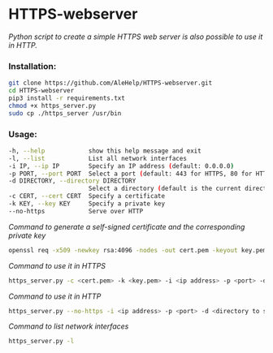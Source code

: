 # HTTPS-webserver
_Python script to create a simple HTTPS web server is also possible to use it in HTTP._

### Installation:
```bash
git clone https://github.com/AleHelp/HTTPS-webserver.git
cd HTTPS-webserver
pip3 install -r requirements.txt
chmod +x https_server.py
sudo cp ./https_server /usr/bin
```
### Usage:
```bash
-h, --help            show this help message and exit
-l, --list            List all network interfaces
-i IP, --ip IP        Specify an IP address (default: 0.0.0.0)
-p PORT, --port PORT  Select a port (default: 443 for HTTPS, 80 for HTTP)
-d DIRECTORY, --directory DIRECTORY
                      Select a directory (default is the current directory where you start it)
-c CERT, --cert CERT  Specify a certificate
-k KEY, --key KEY     Specify a private key
--no-https            Serve over HTTP
```
_Command to generate a self-signed certificate and the corresponding private key_
```bash
openssl req -x509 -newkey rsa:4096 -nodes -out cert.pem -keyout key.pem -days 365
```
_Command to use it in HTTPS_
```bash
https_server.py -c <cert.pem> -k <key.pem> -i <ip address> -p <port> -d <directory to serve> #parameters -i, -p, and -d are not mandatory; default values can be used.
```
_Command to use it in HTTP_
```bash
https_server.py --no-https -i <ip address> -p <port> -d <directory to serve> #parameters -i, -p, and -d are not mandatory; default values can be used.
```
_Command to list network interfaces_
```bash
https_server.py -l
```
